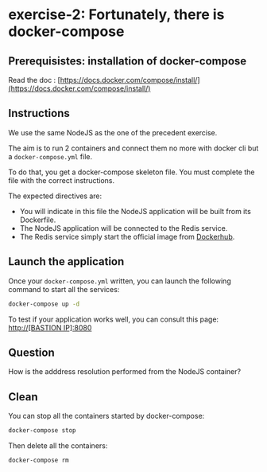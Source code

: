 # exercise-2: Fortunately, there is docker-compose

## Prerequisistes: installation of docker-compose

Read the doc : [https://docs.docker.com/compose/install/](https://docs.docker.com/compose/install/)

## Instructions

We use the same NodeJS as the one of the precedent exercise.

The aim is to run 2 containers and connect them no more with docker cli but a `docker-compose.yml` file.

To do that, you get a docker-compose skeleton file. You must complete the file with the correct instructions.

The expected directives are:
* You will indicate in this file the NodeJS application will be built from its Dockerfile.
* The NodeJS application will be connected to the Redis service.
* The Redis service simply start the official image from [Dockerhub](https://hub.docker.com/).

## Launch the application

Once your `docker-compose.yml` written, you can launch the following command to start all the services:
```sh
docker-compose up -d
```

To test if your application works well, you can consult this page: [http://[BASTION IP]:8080](http://localhost:8080)

## Question

How is the adddress resolution performed from the NodeJS container?

## Clean

You can stop all the containers started by docker-compose:
```sh
docker-compose stop
```

Then delete all the containers:
```sh
docker-compose rm
```
